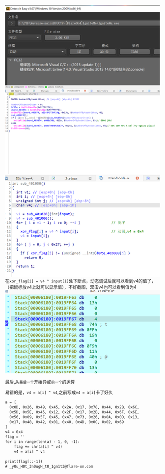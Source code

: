 ![alt text](image.png)
![alt text](image-2.png)
![alt text](image-1.png)
在`xor_flag[i] = v4 ^ input[i]`处下断点，动态调试后就可以看到v4的值了，
（把鼠标放v4上就可以显示值），不好截图，双击v4也可以看到值为4
![alt text](image-3.png)

最后,从`最后一个`开始异或`前一个`的运算

易错的是，`v4 = a[i] ^ v4`,之前写成`v4 = a[i]`卡了好久

```
a = [
  0x0D, 0x26, 0x49, 0x45, 0x2A, 0x17, 0x78, 0x44, 0x2B, 0x6C, 
  0x5D, 0x5E, 0x45, 0x12, 0x2F, 0x17, 0x2B, 0x44, 0x6F, 0x6E, 
  0x56, 0x09, 0x5F, 0x45, 0x47, 0x73, 0x26, 0x0A, 0x0D, 0x13, 
  0x17, 0x48, 0x42, 0x01, 0x40, 0x4D, 0x0C, 0x02, 0x69
]
v4 = 0x4
flag = ''
for i in range(len(a) - 1, 0, -1):
    flag += chr(a[i] ^ v4)
    v4 = a[i] ^ v4

print(flag[::-1])
# _y0u_H0t_3n0ugH_t0_1gn1t3@flare-on.com

```